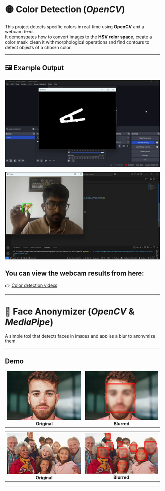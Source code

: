 # 🟡 Color Detection (*OpenCV*)

This project detects specific colors in real-time using **OpenCV** and a webcam feed.  
It demonstrates how to convert images to the **HSV color space**, create a color mask, clean it with morphological operations and find contours to detect objects of a chosen color.

---

## 🖼️ Example Output
<p align="center">
  <img src="images/mask.png" width="800">
</p>

<p align="center">
  <img src="images/final.jpg" width="800">
</p>

## You can view the webcam results from here:  
👉 [Color detection videos](https://uniofmora-my.sharepoint.com/:f:/g/personal/senaweerasahd_22_uom_lk/Ev9sNREWwr1OlNuYvLPOk3sBkwR5IjE2caOAYS17AH_IBw?e=E8OVCU)

---
# 🧒 Face Anonymizer (*OpenCV* & *MediaPipe*)

A simple tool that detects faces in images and applies a blur to anonymize them.  

---

## Demo

<table>
  <tr>
    <td style="text-align:center;">
      <img src="images/original_image_1.jpg" alt="Original image" width="100%"/>
      <div><strong>Original</strong></div>
    </td>
    <td style="text-align:center;">
      <img src="images/original_image1_blurred.jpg" alt="Blurred image" width="100%"/>
      <div><strong>Blurred</strong></div>
    </td>
  </tr>
</table>


<table>
  <tr>
    <td style="text-align:center;">
      <img src="images/multiplefacesblurred.jpg" alt="Blurred image" width="100%"/>
      <div><strong>Original</strong></div>
    </td>
    <td style="text-align:center;">
      <img src="images/mulitplefaces.jpg" alt="Original image" width="100%"/>
      <div><strong>Blurred</strong></div>
    </td>
  </tr>
</table>


---

